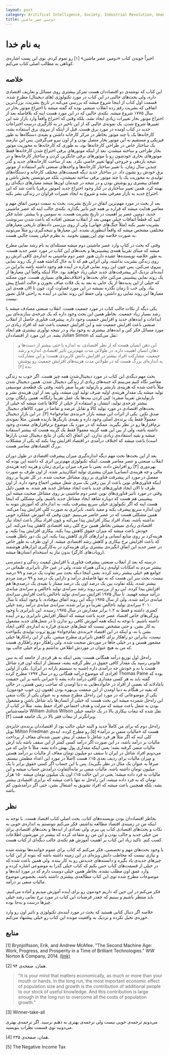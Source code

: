 ```yaml
---
layout: post
category: Aritifical Intelligence, Society, Industrial Revolution, Unemployment, Economy
title: دومین عصر ماشین
---
```

به نام خدا
===========

اخیراً خوندن کتاب «دومین عصر ماشین» [۱] رو تموم کردم. توی این پست اشاره‌ی کوتاهی به مطالب اصلی کتاب می‌کنم.

## خلاصه

این کتاب که نوشته‌ی دو اقتصاددان هست تمرکز بیشتری روی مسائل و تعاریف اقتصادی داره، ولی بحث‌های جالبی در این کتاب در مورد تکنولوژی (های دیجیتال) مطرح شده. قسمت اول کتاب از اینجا شروع میشه که بررسی می‌کنه در تاریخ بشریت، بزرگ‌ترین اتفاقی که بشریت رقم زده انقلاب صنعتی بوده که گفته میشه با اختراع موتور بخار در سال ۱۷۷۵ شروع میشه. نکته‌ی جالبی که در این مورد هست اینه که بلافاصله بعد از اختراع موتور بخار تغییرات زیادی ایجاد نشد، بلکه وقتی که اختراع واقعاً وارد بازار شد این تغییرها شروع شدن.
یک نمونه‌ی جالبی که از این تاخیر در به کارگیری درست اختراعات جدید در کتاب اومده در مورد برق هست. قبل از اینکه از نیروی برق استفاده بشه، کارخانه‌ها یک یا چند موتور بخاطر در مرکز کارخانه داشتن و بقیه‌ی دستگاه‌ها به طور فیزیکی و مستقیم به این موتور بخار متصل بودن و از اون نیرو می‌گرفتن. پس این نیازمند یک ساختار خاص در طراحی کارخانه‌ها بود، به طوری که کارخانه‌ها به محوریت موتور بخار طراحی و ساخته میشدن. بعد از اینکه موتورهای برقی اختراع شدن کارخانه‌ها فقط موتورهای بخاری خودشون رو با موتورهای برقی جایگزین کردن و ساختار کارخانه‌ها و در نتیجه بازدهی و خروجی اونها تغییر خاصی نکرد. بعد از ساخت کارخانه‌های جدید و گذر چندین سال زمان، با تغییر ساختار کارخانه‌ها و واحدهای صنعتی تاثیر استفاده از موتور برق خودش رو نشون داد. در ساختار جدید دیگه قسمت‌های مختلف کارخانه و دستگاه‌های تولیدی به محوریت یک یا چند موتور برقی ساخته نمیشدن، بلکه می‌تونستن پخش باشن و فضای بیشتری رو پوشش بودن و در نتیجه در چیدمان اون‌ها میشد معیارهای دیگه‌ای رو بهینه کرد. همین تغییر ساختاری در کنار وجود اختراع جدید (موتور برقی) باعث شد که این اختراع جدید به بازار معرفی بشه و شروع به ایجاد تغییرات فراوان در زندگی بشر بکنه.

بعد از بحث در مورد مهم‌ترین اتفاق در تاریخ بشریت، بحث به سمت دومین اتفاق مهم و معاصر هدایت میشه که قراره بر همه چیز تاثیر بگذاره. نکته‌ی جالب اینه که عصر ماشینی جدید، دومین عصر پر اهمیت در تاریخ بشریت هست، نه سومین و یا بیشتر.
شاید فکر کنید که قطعاً اتفاقات خیلی مهمی بعد از انقلاب صنعتی افتاده که باعث شدن سرنوشت بشریت تغییر بکنه (مثلاً جنگ‌های جهانی) ولی از روی بررسی داده‌های تاریخی معیارهای مختلفی مشخص میشه که واقعاً اینطوری نشده.
این معیارها و نتیجه‌گیری رو مثلاً می‌تونید به صورت خلاصه توی
[این پست](http://lukemuehlhauser.com/three-wild-speculations-from-amateur-quantitative-macrohistory/)
 بخونید. به نظرم خیلی پست جالبی هست.

وقتی که بحث در کتاب وارد عصر ماشینی دوم میشه مسئله‌ای به نام رشد نمایی مطرح میشه که مبنای تقریباً همه‌ی پیشبینی‌ها و بحث‌های این کتاب در مورد عصر جدید هست. به طور خلاصه نویسنده‌ها عقیده دارن هنوز عصر دوم ماشینی به اندازه‌ی کافی اثرش رو روی زندگی بشریت نذاشته، ولی اثراتی هم که تا به حال گذاشته همه از یک روند نمایی پیروی می‌کنن، پس چون این روند نمایی قراره در آینده هم وجود داشته باشه بنابراین در آینده‌ای نزدیک اثر پیشرفت‌های جدید خیلی زیاد خواهند بود. حالا اینکه واقعاً این معیارها از یک روند نمایی پیشبینی می‌کنن جای بحث‌‌ها و اختلاف‌نظر‌های بسیاری هست، چون ممکنه که خیلی از این پدیده‌ها از یک جایی به بعد به یک فلات صاف بخورن و حالت اشباع پیش بیاد. ولی خب تا زمان نگذره نمیشه در این مورد قضاوت کرد، چون تا الان همه‌ی این معیارها این روند نمایی رو داشتن، ولی حفظ این روند نمایی در آینده به راحتی قابل تصور نیست.

یکی دیگه از نکات جالب کتاب در مورد جمعیت هست. انقلاب صنعتی مصادف میشه با رشد بسیار زیاد جمعیت. بخاطر همین این بحث وجود داره که یک چرخه‌ی سازنده‌ای بین ابداعات و ایده‌های جدید و افزایش جمعیت وجود داره. پیشرفت فناوری حاصل از انقلاب صنعتی باعث افزایش جمعیت شد و این افزایش جمعیت باعث شد که افراد زیادی در مورد مسائل فکر کنن و ایده‌های بیشتری به وجود بیاد و در نتیجه نوآوری بیشتری هم ایجاد بشه. در این مورد از اقتصاددان Julian Simon نقل می‌کنند که:

> این ذهن انسان هست که از نظر اقتصادی، به اندازه یا حتی بیشتر از دست‌ها و دهان انسان اهمیت داره. در طولانی مدت مهم‌ترین تاثیر اقتصادی اندازه‌ و رشد جمعیت، مشارکت افراد بیشتر در افزایش دانش کاربردی هست؛ و این مشارکت به اندازه‌ای بزرگ هست که در طولانی مدت هزینه‌های افزایش جمعیت رو پوشش بده [۲].

بحث مهم دیگه‌ی این کتاب در مورد دیجیتال‌شدن همه چیز هست. اگر خوب به زندگی معاصر نگاه کنیم می‌بینم که جنبه‌های زیادی از زندگی دیجیتال شدن. همین دیجیتال شدن مثلاً باعث شده که هزینه‌ی بازنشر و بازتولید تقریباً صفر باشه. وقتی یک قطعه‌ی موسیقی تولید میشه یک مقدار هزینه‌ی اولیه صرف تولید اون میشه، ولی بعد از اون هزینه‌ی نشر و بازتولیدش تقریباً صفره؛ کپی کردن بیت‌ها یک عمل تقریباً رایگانه. همین رایگان بودن بیشتر چرخه‌ی تولید، انتشار، و استفاده از خیلی از کالاها باعث میشه که خیلی از بحث‌های اقتصادی در مورد تولید کالا و تقابل عرضه و تقاضا در مورد کالاهای دیجیتال صدق نکنن. یکی از اثرات این میشه بازار «برنده‌ی تمام‌خواه» [۳]. در این بازار دیجیتال معمولاً فقط یک برنده‌ی اصلی وجود داره و بقیه‌ی بازیگرها بازنده هستن. مثلاً نمونه‌ی نرم‌افزارها رو در نظر بگیرید. ممکنه که در مورد یک موضوع نرم‌افزارهای متعددی وجود داشته باشه، ولی از بین این همه گزینه معمولاً فقط یک گزینه هست که بیشتر استفاده میشه و بقیه استفاده‌ی زیادی ندارن. این اتفاق (که یکی از نتایج دیجیتال شدن بازارها است) باعث میشه که اختلاف درآمدی در اقتصاد افزایش پیدا بکنه که یکی از مشکلات بزرگ اقتصادهای معاصر هست.

بعد از این بحث‌ها بحث مهم دیگه اندازه‌گیری میزان پیشرفت اقتصادی در طول دوران انقلاب صنعتی و عصر معاصر هست. اینکه تکنولوژی مهم‌ترین اثری که داشته این بوده که بهره‌وری [۴] رو افزایش داده، یعنی با صرف میزان برابری زمان و هزینه (چه هزینه‌ی مالی و چه هزینه‌ی انسانی) میزان بیشتری تولید امکان‌پذیر شده. از اون طرف به صورت مفصل در مورد اثر پیشرفت فناوری بر روی مشاغل صحبت شده. در کل تقریباً بر روی اینکه فناوری‌های نوین باعث از بین رفتن یک سری شغل میشن اجماع وجود داره. از اون طرف تا الان ایجاد فناوری‌های جدید باعث ایجاد مشاغل جدید هم شده. به همین دلیل وقتی در مورد تاثیر فناوری‌های نوین عصر دوم ماشینی بر روی مشاغل صحبت میشه این پیشبینی هم هست که دوباره شاهد ایجاد مشاغل جدید باشیم. ولی مشکلی که اینجا هست اینه که اگر تکنولوژی خیلی سریع پیشرفت بکنه، به اندازه‌ای که آموزش نتونه به اون اندازه سریع پیشرف بکنه و مفید باشه،‌ نابرابری به صورت کلی افزایش پیدا می‌کنه. همین مشکلی هست که در عصر حاضر می‌بینیم. چون وقتی که آموزش عملکرد خوبی نداشته باشه، تعداد افراد بیکار افزایش پیدا می‌کنه و چون افراد بیکار باعث ایجاد نیاز اقتصادی زیادی نمیشن بخاطر همین نرخ کلی رشد اقتصادی کاهش پیدا می‌کنه. این خودش باعث میشه که میزان حقوق کاهش پیدا بکنه، بیکاری افزایش پیدا بکنه، و هزینه‌کرد بر روی منابع انسانی و ابزارهای کاری کاهش پیدا بکنه. این یک دور باطل هست که باعث افزایش نرخ بیکاری و کاهش رشد اقتصادی میشه. از اون طرف به طور خاص در عصر جدید این اتفاق انگیزه‌ی بیشتری برای هزینه‌کرد در به‌کارگیری ابزارهای هوشمند (روبات‌های کارگر) بدون نیاز به استخدام انسان‌ها میشه.

درسته که بعد از انقلاب صنعتی پیشرفت فناوری با افزایش کیفیت زندگی و دسترسی بیشتر مردم به امکانات اولیه‌ی زندگی همراه شده، ولی در عین حال نابرابری طبقاتی در جوامع هم خیلی بیشتر رشد کرده. یعنی اینجا دیگه بحث سر تفاوت یک درصد و ۹۹ درصد نیست، بحث سر این هست که نه تنها فاصله‌ی درآمد و دارایی یک درصد و ۹۹ درصد مردم بیشتر شده، بلکه تفاوت بین یک درصد اون یک درصد ممتاز با بقیه‌ی یک درصدی‌ها هم افزایش پیدا کرده. این رو از بررسی روند رشد سرانه‌ی تولید ناخالص و سرانه‌ی میانه‌ی درآمد میشه فهمید. تا سال ۱۹۷۵ افزایش سرانه‌ی تولید ناخالص باعث افزایش سرانه‌ی میانه‌ی درآمد شده، ولی از سال ۱۹۷۵ دیگه این روند اتفاق نیوفتاده. با وجود اینکه تا سال ۲۰۱۰ سرانه‌ی تولید ناخالص تقریباً دو برابر شده، سرانه‌ی میانه‌ی درآمد رشد خیلی کمتری داشته و فقط به ۱.۲ برابر مقدارش در سال ۱۹۷۵ رسیده. این نابرابری با وجود ویژگی‌های خاص اقتصاد عصر جدید باعث میشه که انتظار افزایش نابرابری رو در آینده داشته باشیم. با توجه به اینکه همه آموزش کافی رو ندارن تا در شغل‌های جدید مشغول به کار بشن، و حتی مشخص نیست که شغل‌های جدیدی قراره به اندازه‌ی کافی ایجاد بشن یا نه، و اینکه در این اقتصاد «برنده‌ی تمام‌خواه» توزیع ثروت تولیدی یکنواخت نیست، بنابراین دو راهکار برای کاهش نابرابری مطرح میشن. یکی از این راه‌کارها خیلی مشعور هستن و در خیلی جاها در موردش صحبت شده. ولی راهکار دوم راهکاری هست که من به هیچ عنوان در موردش اطلاعی نداشتم و برام خیلی جالب بود.

راه‌حل اول توزیع در‌آمد همگانی هست، یعنی اینکه به هر فردی از جامعه که به سن قانونی رسید یک مقدار کافی حقوق در نظر گرفته بشه، مستقل از اینکه اون فرد شاغل هست یا نه و خودش چه درآمدی داره (شبیه به سیستم یارانه در ایران). یکی از اولین افرادی که موضوع درآمد همگانی رو در سال ۱۷۹۷ مطرح کرده Thomas Paine بوده که گفته باید به هر کسی مقداری کافی درآمد داده بشه تا جبرانی باشه بر این حقیقت ناعادلانه که بعضی از افراد در خانواده‌هایی به دنیا اومدن که صاحب زمین هستن، در حالی که بقیه در هنگام به دنیا اومدن از این منعفت بی‌بهره بودن (همون ژن خوب خودمون). یکی از موضوعاتی که در مورد این راه‌حل مطرح میشه و به عنوان یکی از نکات منفی این راه‌حل شمرده میشه این بحث هست که خیلی از انسان‌ها باید شاغل باشن و مشغول بودن به شغل باعث میشه که منزلت و هدف اجتماعی افراد حفظ بشه. مثلاً در کتاب از جامعه‌شناس William Julius Wilson نقل شده که تبعات بیکاری بالا در یک جامعه خیلی ویرانگرتر از تبعات فقر بالا در یک جامعه هست [۴].

راه‌حل دوم که برای من کاملاً جدید و البته خیلی جالب بود از اقتصاددان برنده‌ی جایزه‌ی نوبل Milton Friedman هست که
«مالیاتِ منفی بر درآمد» [۵]
رو مطرح کرده. ایده‌ی کلی اینه که اگر مثلاً هر فرد شاغل تا سقف از پیش تعیین شده‌ای معاف از پرداخت مالیات بر درآمد باشه، در این صورت اگر درآمد کسی کمتر از این سقف باشه باید ازش مالیات منفی گرفته بشه؛ یعنی اینکه مقداری پول بهش داده بشه. مثلاً تا جایی که من می‌دونم افراد شاغل در ایران تا سقف دو میلیون تومان معاف از مالیات بر درآمد هستن و میزان مالیات برای ردیف بعدی ۱۵٪ هست (اصلاً در مورد این اعداد مطمئن نیستم، صرفاً به عنوان یک مثال در نظر بگیرید).
پس با این حساب اگر کسی حقوق برابر با یک میلیون تومان داشته باشه، مالیات منفی بر مابه‌التفاوت درآمدش حساب میشه و این مالیات به فرد داده میشه؛ یعنی در این حالت ۱۵٪ اون یک میلیون تومان میشه ۱۵۰ هزار تومان که به فرد داده میشه. این راه‌حل نه تنها باعث میشه که برابری اقتصادی بیشتر بشه، بلکه همچنین باعث میشه که افراد تشویق به اشتغال بشن، حتی اگر درآمدشون کم باشه.


## نظر
بخاطر اقتصاددان بودن نویسنده‌های کتاب، بحث اصلی کتاب اقتصاد هست. با توجه به اینکه من در زمینه‌ی اقتصاد مطالعه نداشتم، فکر می‌کنم نتونستم به اندازه‌ی خوبی به نکات و بحث‌های اقتصادی کتاب پی ببرم. ولی تعدادی از ایده‌ها و بحث‌های اقتصادی برای من خیلی جدید و جالب بودن و این من رو متقاعد کرده که بیشتر در مورشون اطلاعات کسب کنم. تاکید زیاد این کتاب بر اهمیت آموزش هم نکته‌ی جالب دیگه‌ای از کتاب هست.

با وجود بحث‌های مهم و تخصصی، فکر می‌کنم که کتاب برای عموم خواننده‌ها نوشته شده و نیازی نیست که مخاطب دانش ویژه‌ای در این زمینه داشته باشه که بتونه از این کتاب چیزهای جدیدی یاد بگیره و دانسته‌های جدیدش رو به کار ببنده. ولی همین باعث شده که در خیلی از قسمت‌های کتاب حس بکنم که کتاب خیلی گذرا به موضوعی اشاره کرده و وارد عمق اون مطلب نشده. بخاطر همین خیلی دوست دارم که در مورد ایده‌ها و موضوعات مطرح شده توی این کتاب مطالعه‌ی بیشتری داشته باشه، بخصوص موضوع مالیات منفی بر در‌آمد.

فکر می‌کنم در این حین که داریم خودمون رو برای آینده‌ آموزش میدیم و آماده می‌کنیم، باید منتظر باشیم و ببینیم که چقدر فرضیات این کتاب در مورد نرخ نمایی رشد خیلی چیزها درست و به‌جا بوده.

خلاصه اگر دنبال کتابی هستید که بحث در مورد آینده‌ی تکنولوژی و تاثیر اون رو وارد حوزه‌ی تخیل نکرده و نزدیک به واقعیت مونده این کتاب رو خیلی پیشنهاد می‌کنم.



## منابع

[1] Brynjolfsson, Erik, and Andrew McAfee. "The Second Machine Age: Work, Progress, and Prosperity in a Time of Brilliant Technologies." WW Norton & Company, 2014. [(link)](https://www.goodreads.com/book/show/23316526-the-second-machine-age)

[2] همان، صفحه‌ی ۹۴.
> "It is your mind that matters economically, as much or more than your mouth or hands. In the long run, the most important economic effect of population size and growth is the contribution of additional people to our stock of useful knowledge. And this contribution is large enough in the long run to overcome all the costs of population growth."

[3] Winner-take-all

می‌دونم ترجمه‌ی خوبی نیست ولی ترجمه‌ی بهتری به ذهنم نرسید. اگر ترجمه‌ی بهتری می‌دونید توی قسمت نظرات بنویسید.

[4] همان، صفحه‌ی ۲۳۵.

[5] The Negative Income Tax
